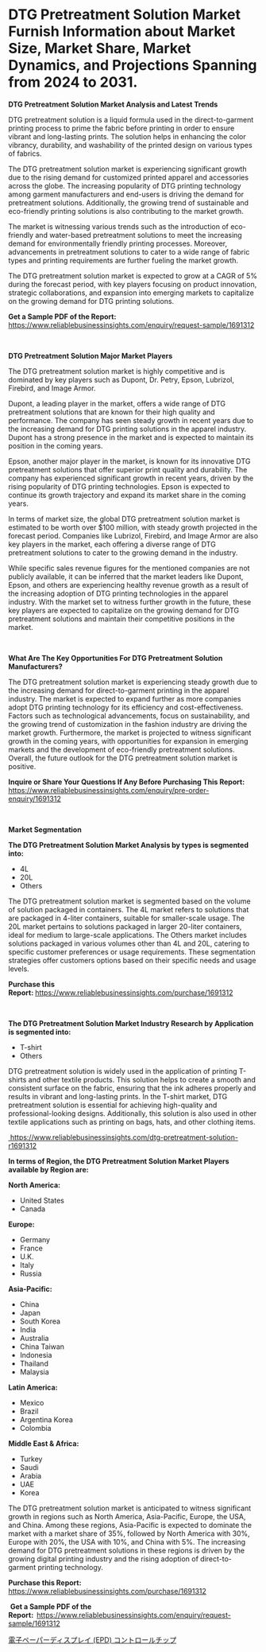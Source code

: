 <p><h1>DTG Pretreatment Solution Market Furnish Information about Market Size, Market Share, Market Dynamics, and Projections Spanning from 2024 to 2031.</h1></p><p><strong>DTG Pretreatment Solution Market Analysis and Latest Trends</strong></p>
<p><p>DTG pretreatment solution is a liquid formula used in the direct-to-garment printing process to prime the fabric before printing in order to ensure vibrant and long-lasting prints. The solution helps in enhancing the color vibrancy, durability, and washability of the printed design on various types of fabrics.</p><p>The DTG pretreatment solution market is experiencing significant growth due to the rising demand for customized printed apparel and accessories across the globe. The increasing popularity of DTG printing technology among garment manufacturers and end-users is driving the demand for pretreatment solutions. Additionally, the growing trend of sustainable and eco-friendly printing solutions is also contributing to the market growth.</p><p>The market is witnessing various trends such as the introduction of eco-friendly and water-based pretreatment solutions to meet the increasing demand for environmentally friendly printing processes. Moreover, advancements in pretreatment solutions to cater to a wide range of fabric types and printing requirements are further fueling the market growth.</p><p>The DTG pretreatment solution market is expected to grow at a CAGR of 5% during the forecast period, with key players focusing on product innovation, strategic collaborations, and expansion into emerging markets to capitalize on the growing demand for DTG printing solutions.</p></p>
<p><strong>Get a Sample PDF of the Report:&nbsp;</strong> <a href="https://www.reliablebusinessinsights.com/enquiry/request-sample/1691312">https://www.reliablebusinessinsights.com/enquiry/request-sample/1691312</a></p>
<p>&nbsp;</p>
<p><strong>DTG Pretreatment Solution Major Market Players</strong></p>
<p><p>The DTG pretreatment solution market is highly competitive and is dominated by key players such as Dupont, Dr. Petry, Epson, Lubrizol, Firebird, and Image Armor. </p><p>Dupont, a leading player in the market, offers a wide range of DTG pretreatment solutions that are known for their high quality and performance. The company has seen steady growth in recent years due to the increasing demand for DTG printing solutions in the apparel industry. Dupont has a strong presence in the market and is expected to maintain its position in the coming years.</p><p>Epson, another major player in the market, is known for its innovative DTG pretreatment solutions that offer superior print quality and durability. The company has experienced significant growth in recent years, driven by the rising popularity of DTG printing technologies. Epson is expected to continue its growth trajectory and expand its market share in the coming years.</p><p>In terms of market size, the global DTG pretreatment solution market is estimated to be worth over $100 million, with steady growth projected in the forecast period. Companies like Lubrizol, Firebird, and Image Armor are also key players in the market, each offering a diverse range of DTG pretreatment solutions to cater to the growing demand in the industry.</p><p>While specific sales revenue figures for the mentioned companies are not publicly available, it can be inferred that the market leaders like Dupont, Epson, and others are experiencing healthy revenue growth as a result of the increasing adoption of DTG printing technologies in the apparel industry. With the market set to witness further growth in the future, these key players are expected to capitalize on the growing demand for DTG pretreatment solutions and maintain their competitive positions in the market.</p></p>
<p>&nbsp;</p>
<p><strong>What Are The Key Opportunities For DTG Pretreatment Solution Manufacturers?</strong></p>
<p><p>The DTG pretreatment solution market is experiencing steady growth due to the increasing demand for direct-to-garment printing in the apparel industry. The market is expected to expand further as more companies adopt DTG printing technology for its efficiency and cost-effectiveness. Factors such as technological advancements, focus on sustainability, and the growing trend of customization in the fashion industry are driving the market growth. Furthermore, the market is projected to witness significant growth in the coming years, with opportunities for expansion in emerging markets and the development of eco-friendly pretreatment solutions. Overall, the future outlook for the DTG pretreatment solution market is positive.</p></p>
<p><strong>Inquire or Share Your Questions If Any Before Purchasing This Report:</strong> <a href="https://www.reliablebusinessinsights.com/enquiry/pre-order-enquiry/1691312">https://www.reliablebusinessinsights.com/enquiry/pre-order-enquiry/1691312</a></p>
<p>&nbsp;</p>
<p><strong>Market Segmentation</strong></p>
<p><strong>The DTG Pretreatment Solution Market Analysis by types is segmented into:</strong></p>
<p><ul><li>4L</li><li>20L</li><li>Others</li></ul></p>
<p><p>The DTG pretreatment solution market is segmented based on the volume of solution packaged in containers. The 4L market refers to solutions that are packaged in 4-liter containers, suitable for smaller-scale usage. The 20L market pertains to solutions packaged in larger 20-liter containers, ideal for medium to large-scale applications. The Others market includes solutions packaged in various volumes other than 4L and 20L, catering to specific customer preferences or usage requirements. These segmentation strategies offer customers options based on their specific needs and usage levels.</p></p>
<p><strong>Purchase this Report:&nbsp;</strong><a href="https://www.reliablebusinessinsights.com/purchase/1691312">https://www.reliablebusinessinsights.com/purchase/1691312</a></p>
<p>&nbsp;</p>
<p><strong>The DTG Pretreatment Solution Market Industry Research by Application is segmented into:</strong></p>
<p><ul><li>T-shirt</li><li>Others</li></ul></p>
<p><p>DTG pretreatment solution is widely used in the application of printing T-shirts and other textile products. This solution helps to create a smooth and consistent surface on the fabric, ensuring that the ink adheres properly and results in vibrant and long-lasting prints. In the T-shirt market, DTG pretreatment solution is essential for achieving high-quality and professional-looking designs. Additionally, this solution is also used in other textile applications such as printing on bags, hats, and other clothing items.</p></p>
<p><a href="https://www.reliablebusinessinsights.com/dtg-pretreatment-solution-r1691312">&nbsp;https://www.reliablebusinessinsights.com/dtg-pretreatment-solution-r1691312</a></p>
<p><strong>In terms of Region, the DTG Pretreatment Solution Market Players available by Region are:</strong></p>
<p>
    <p> <strong> North America: </strong>
        <ul>
            <li>United States</li>
            <li>Canada</li>
        </ul>
        </p> 
    <p> <strong> Europe: </strong>
        <ul>
            <li>Germany</li>
            <li>France</li>
            <li>U.K.</li>
            <li>Italy</li>
            <li>Russia</li>
        </ul>
        </p> 
    <p> <strong> Asia-Pacific: </strong>
        <ul>
            <li>China</li>
            <li>Japan</li>
            <li>South Korea</li>
            <li>India</li>
            <li>Australia</li>
            <li>China Taiwan</li>
            <li>Indonesia</li>
            <li>Thailand</li>
            <li>Malaysia</li>
        </ul>
        </p> 
    <p> <strong> Latin America: </strong>
        <ul>
            <li>Mexico</li>
            <li>Brazil</li>
            <li>Argentina Korea</li>
            <li>Colombia</li>
        </ul>
        </p> 
    <p> <strong> Middle East & Africa: </strong>
        <ul>
            <li>Turkey</li>
            <li>Saudi</li>
            <li>Arabia</li>
            <li>UAE</li>
            <li>Korea</li>
        </ul>
    </p>
    </p>
<p><p>The DTG pretreatment solution market is anticipated to witness significant growth in regions such as North America, Asia-Pacific, Europe, the USA, and China. Among these regions, Asia-Pacific is expected to dominate the market with a market share of 35%, followed by North America with 30%, Europe with 20%, the USA with 10%, and China with 5%. The increasing demand for DTG pretreatment solutions in these regions is driven by the growing digital printing industry and the rising adoption of direct-to-garment printing technology.</p></p>
<p><strong>Purchase this Report: </strong><a href="https://www.reliablebusinessinsights.com/purchase/1691312">https://www.reliablebusinessinsights.com/purchase/1691312</a></p>
<p>&nbsp;<strong>Get a Sample PDF of the Report:&nbsp;&nbsp;</strong><a href="https://www.reliablebusinessinsights.com/enquiry/request-sample/1691312">https://www.reliablebusinessinsights.com/enquiry/request-sample/1691312</a></p>
<p><strong></strong></p>
<p><p><a href="https://medium.com/@rebekaanderson14/e%E3%83%9A%E3%83%BC%E3%83%91%E3%83%BC%E3%83%87%E3%82%A3%E3%82%B9%E3%83%97%E3%83%AC%E3%82%A4-epd-%E5%88%B6%E5%BE%A1%E3%83%81%E3%83%83%E3%83%97%E5%B8%82%E5%A0%B4%E8%A6%8F%E6%A8%A1-%E5%B8%82%E5%A0%B4%E5%B1%95%E6%9C%9B%E3%81%A8%E5%B8%82%E5%A0%B4%E4%BA%88%E6%B8%AC-2024%E5%B9%B4%E3%81%8B%E3%82%892031%E5%B9%B4-5749d5391b45">電子ペーパーディスプレイ (EPD) コントロールチップ</a></p></p>